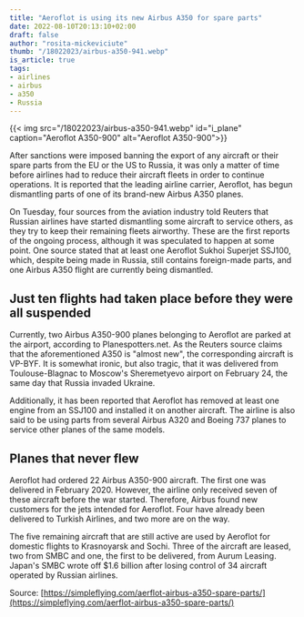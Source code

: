 ```yaml
---
title: "Aeroflot is using its new Airbus A350 for spare parts"
date: 2022-08-10T20:13:10+02:00
draft: false
author: "rosita-mickeviciute"
thumb: "/18022023/airbus-a350-941.webp"
is_article: true
tags:
- airlines
- airbus
- a350
- Russia
---
```

{{< img src="/18022023/airbus-a350-941.webp" id="i_plane" caption="Aeroflot A350-900" alt="Aeroflot A350-900">}}

After sanctions were imposed banning the export of any aircraft or their spare parts from the EU or the US to Russia, it was only a matter of time before airlines had to reduce their aircraft fleets in order to continue operations. It is reported that the leading airline carrier, Aeroflot, has begun dismantling parts of one of its brand-new Airbus A350 planes.

On Tuesday, four sources from the aviation industry told Reuters that Russian airlines have started dismantling some aircraft to service others, as they try to keep their remaining fleets airworthy. These are the first reports of the ongoing process, although it was speculated to happen at some point. One source stated that at least one Aeroflot Sukhoi Superjet SSJ100, which, despite being made in Russia, still contains foreign-made parts, and one Airbus A350 flight are currently being dismantled.

## Just ten flights had taken place before they were all suspended

Currently, two Airbus A350-900 planes belonging to Aeroflot are parked at the airport, according to Planespotters.net. As the Reuters source claims that the aforementioned A350 is "almost new", the corresponding aircraft is VP-BYF. It is somewhat ironic, but also tragic, that it was delivered from Toulouse-Blagnac to Moscow's Sheremetyevo airport on February 24, the same day that Russia invaded Ukraine.

Additionally, it has been reported that Aeroflot has removed at least one engine from an SSJ100 and installed it on another aircraft. The airline is also said to be using parts from several Airbus A320 and Boeing 737 planes to service other planes of the same models.

## Planes that never flew

Aeroflot had ordered 22 Airbus A350-900 aircraft. The first one was delivered in February 2020. However, the airline only received seven of these aircraft before the war started. Therefore, Airbus found new customers for the jets intended for Aeroflot. Four have already been delivered to Turkish Airlines, and two more are on the way.

The five remaining aircraft that are still active are used by Aeroflot for domestic flights to Krasnoyarsk and Sochi. Three of the aircraft are leased, two from SMBC and one, the first to be delivered, from Aurum Leasing. Japan's SMBC wrote off $1.6 billion after losing control of 34 aircraft operated by Russian airlines.

Source: [https://simpleflying.com/aerflot-airbus-a350-spare-parts/](https://simpleflying.com/aerflot-airbus-a350-spare-parts/)
